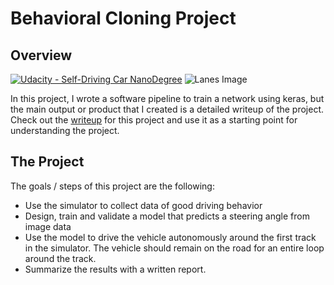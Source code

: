 # Behavioral Cloning Project
    
Overview
---
[![Udacity - Self-Driving Car NanoDegree](https://s3.amazonaws.com/udacity-sdc/github/shield-carnd.svg)](http://www.udacity.com/drive)
![Lanes Image](./output_images/final_images/test3.jpg)

In this project, I wrote a software pipeline to train a network using keras, but the main output or product that I created is a detailed writeup of the project.  Check out the [writeup](./writeup.md) for this project and use it as a starting point for understanding the project.  


The Project
---
The goals / steps of this project are the following:
* Use the simulator to collect data of good driving behavior 
* Design, train and validate a model that predicts a steering angle from image data
* Use the model to drive the vehicle autonomously around the first track in the simulator. The vehicle should remain on the road for an entire loop around the track.
* Summarize the results with a written report.

